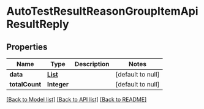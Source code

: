 # AutoTestResultReasonGroupItemApiResultReply
## Properties

| Name | Type | Description | Notes |
|------------ | ------------- | ------------- | -------------|
| **data** | [**List**](AutoTestResultReasonGroupItemApiResult.md) |  | [default to null] |
| **totalCount** | **Integer** |  | [default to null] |

[[Back to Model list]](../README.md#documentation-for-models) [[Back to API list]](../README.md#documentation-for-api-endpoints) [[Back to README]](../README.md)

